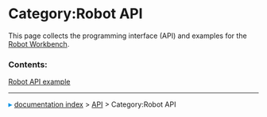 # Category:Robot API
This page collects the programming interface (API) and examples for the [Robot Workbench](Robot_Workbench.md).

### Contents:

[Robot API example](Robot_API_example.md)



---
![](images/Right_arrow.png) [documentation index](../README.md) > [API](Category_API.md) > Category:Robot API
